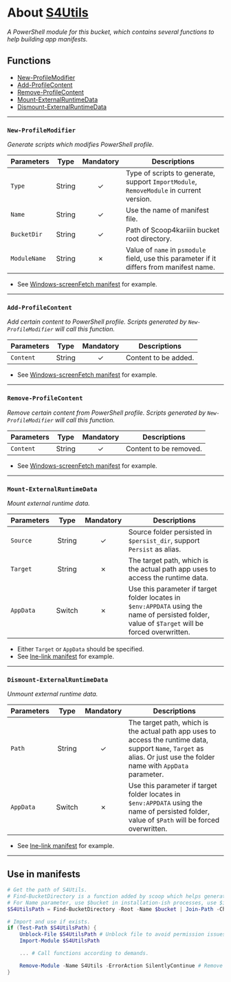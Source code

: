# About [S4Utils](S4Utils.psm1)

_A PowerShell module for this bucket, which contains several functions to help building app manifests._

## Functions

- [New-ProfileModifier](#new-profilemodifier)
- [Add-ProfileContent](#add-profilecontent)
- [Remove-ProfileContent](#remove-profilecontent)
- [Mount-ExternalRuntimeData](#mount-externalruntimedata)
- [Dismount-ExternalRuntimeData](#dismount-externalruntimedata)

----

### `New-ProfileModifier`

_Generate scripts which modifies PowerShell profile._

|Parameters|Type|Mandatory|Descriptions|
|----|:----:|:----:|----|
|`Type`|String|&check;|Type of scripts to generate, support `ImportModule`, `RemoveModule` in current version.|
|`Name`|String|&check;|Use the name of manifest file.|
|`BucketDir`|String|&check;|Path of Scoop4kariiin bucket root directory.|
|`ModuleName`|String|&cross;|Value of `name` in `psmodule` field, use this parameter if it differs from manifest name.|

- See [Windows-screenFetch manifest](../bucket/Windows-screenFetch.json) for example.

----

### `Add-ProfileContent`

_Add certain content to PowerShell profile. Scripts generated by `New-ProfileModifier` will call this function._

|Parameters|Type|Mandatory|Descriptions|
|----|:----:|:----:|----|
|`Content`|String|&check;|Content to be added.|

- See [Windows-screenFetch manifest](../bucket/Windows-screenFetch.json) for example.

----

### `Remove-ProfileContent`

_Remove certain content from PowerShell profile. Scripts generated by `New-ProfileModifier` will call this function._

|Parameters|Type|Mandatory|Descriptions|
|----|:----:|:----:|----|
|`Content`|String|&check;|Content to be removed.|

- See [Windows-screenFetch manifest](../bucket/Windows-screenFetch.json) for example.

----

### `Mount-ExternalRuntimeData`

_Mount external runtime data._

|Parameters|Type|Mandatory|Descriptions|
|----|:----:|:----:|----|
|`Source`|String|&check;|Source folder persisted in `$persist_dir`, support `Persist` as alias.|
|`Target`|String|&cross;|The target path, which is the actual path app uses to access the runtime data.|
|`AppData`|Switch|&cross;|Use this parameter if target folder locates in `$env:APPDATA` using the name of persisted folder, value of `$Target` will be forced overwritten.|

- Either `Target` or `AppData` should be specified.
- See [lne-link manifest](../bucket/lne-link.json) for example.

----

### `Dismount-ExternalRuntimeData`

_Unmount external runtime data._

|Parameters|Type|Mandatory|Descriptions|
|----|:----:|:----:|----|
|`Path`|String|&check;|The target path, which is the actual path app uses to access the runtime data, support `Name`, `Target` as alias. Or just use the folder name with `AppData` parameter.|
|`AppData`|Switch|&cross;|Use this parameter if target folder locates in `$env:APPDATA` using the name of persisted folder, value of `$Path` will be forced overwritten.|

- See [lne-link manifest](../bucket/lne-link.json) for example.

----

## Use in manifests

```PowerShell
# Get the path of S4Utils.
# Find-BucketDirectory is a function added by scoop which helps generating bucket path.
# For Name parameter, use $bucket in installation-ish processes, use $install.bucket in uninstallation-ish processes.
$S4UtilsPath = Find-BucketDirectory -Root -Name $bucket | Join-Path -ChildPath "scripts\S4Utils.psm1"

# Import and use if exists.
if (Test-Path $S4UtilsPath) {
    Unblock-File $S4UtilsPath # Unblock file to avoid permission issues.
    Import-Module $S4UtilsPath

    ... # Call functions according to demands.

    Remove-Module -Name S4Utils -ErrorAction SilentlyContinue # Remove it to avoid conflicts.
}
```
